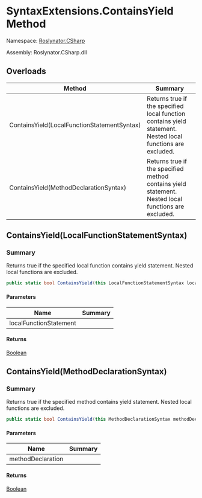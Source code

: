 # SyntaxExtensions\.ContainsYield Method

Namespace: [Roslynator.CSharp](../../README.md)

Assembly: Roslynator\.CSharp\.dll

## Overloads

| Method | Summary |
| ------ | ------- |
| ContainsYield\(LocalFunctionStatementSyntax\) | Returns true if the specified local function contains yield statement\. Nested local functions are excluded\. |
| ContainsYield\(MethodDeclarationSyntax\) | Returns true if the specified method contains yield statement\. Nested local functions are excluded\. |

## ContainsYield\(LocalFunctionStatementSyntax\)

### Summary

Returns true if the specified local function contains yield statement\. Nested local functions are excluded\.

```csharp
public static bool ContainsYield(this LocalFunctionStatementSyntax localFunctionStatement)
```

#### Parameters

| Name | Summary |
| ---- | ------- |
| localFunctionStatement | |

#### Returns

[Boolean](https://docs.microsoft.com/en-us/dotnet/api/system.boolean)

## ContainsYield\(MethodDeclarationSyntax\)

### Summary

Returns true if the specified method contains yield statement\. Nested local functions are excluded\.

```csharp
public static bool ContainsYield(this MethodDeclarationSyntax methodDeclaration)
```

#### Parameters

| Name | Summary |
| ---- | ------- |
| methodDeclaration | |

#### Returns

[Boolean](https://docs.microsoft.com/en-us/dotnet/api/system.boolean)

